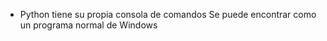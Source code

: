  - Python tiene su propia consola de comandos
 Se puede encontrar como un programa normal de Windows